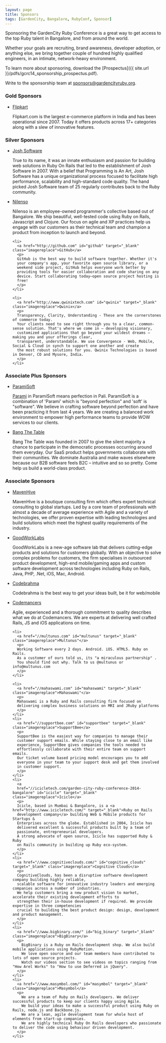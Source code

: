 ```yaml
---
layout: page
title: Sponsors
tags: [GardenCity, Bangalore, RubyConf, Sponsor]
---
```


Sponsoring the GardenCity Ruby Conference is a great way to get access to the top Ruby talent in Bangalore, and from around the world. 

Whether your goals are recruiting, brand awareness, developer adoption, or anything else, we bring together couple of hundred highly qualified engineers, in an intimate, network-heavy environment.

To learn more about sponsoring, download the [Prospectus]({{ site.url }}/pdfs/gcrc14_sponsorship_prospectus.pdf). 

Write to the sponsorship team at [sponsors@gardencityruby.org](mailto:sponsors@gardencityruby.org). 


<article id="sponsors">
  <h3>Gold Sponsors</h3>
  <ul>
    <li>
      <a href="//www.flipkart.com" target="_blank" id="flipkart" class="imagereplace">Flipkart</a>
      <p>
        Flipkart.com is the largest e-commerce platform in India and has been operational since 2007. Today it offers products across 17+ categories along with a slew of innovative features. 
      </p>
    </li>
  </ul>
  <h3>Silver Sponsors</h3>
  <ul>
    <li>
      <a href="//www.joshsoftware.com" target="_blank" id="josh_software" class="imagereplace">Josh Software</a>
      <p>
        True to its name, it was an innate enthusiasm and passion for building web solutions in Ruby On Rails 
        that led to the establishment of Josh Software in 2007.  With a belief that Programming is An Art, 
        Josh Software has a unique organizational process focused to facilitate high performance, scalability 
        and high-standard code quality. The hand picked Josh Software team of 25 regularly contributes back to 
        the Ruby community.
      </p>
    </li>
    <li>
      <a href="http://nilenso.com" id="nilenso" target="_blank" class="imagereplace">Nilenso</a>
      <p>
        Nilenso is an employee-owned programmer's collective based out of Bangalore. We ship beautiful, 
        well-tested code using Ruby on Rails, Javascript and Clojure. Our focus on agile and XP 
        practices help us engage with our customers as their technical team and champion a product 
        from inception to launch and beyond.
      </p>
    </li>

    <li>
      <a href="http://github.com" id="github" target="_blank" class="imagereplace">GitHub</a>
      <p>
      GitHub is the best way to build software together. Whether it's
      your company's app, your favorite open source library, or a
      weekend side project, GitHub helps everyone work better by
      providing tools for easier collaboration and code sharing on any
      device. Start collaborating today—open source project hosting is
      free!
      </p>
    </li>

    <li>
      <a href="http://www.qwinixtech.com" id="qwinix" target="_blank" class="imagereplace">Qwinix</a>
      <p>
      Transparency, Clarity, Understanding - These are the cornerstones of commerce today. 
      Your clients need to see right through you to a clear, common-sense solution. That's where we come in — developing visionary, 
      customized applications that go beyond your wildest dreams — making you and your offerings clear, 
      transparent, understandable. We use Convergence - Web, Mobile, Social & Cloud in synch to support one another and create 
      the most robust solutions for you. Qwinix Technologies is based in Denver, CO and Mysore, India.
      </p>
    </li>
  </ul>

  <h3>Associate Plus Sponsors</h3>
  <ul>
    <li>
      <a href="//paramisoft.com" id="parami_soft" target="_blank" class="imagereplace">ParamiSoft</a>
      <p>
        <a href="http://en.wikipedia.org/wiki/Pāramitā">Parami</a> in ParamiSoft means perfection in Pali. 
        ParamiSoft is a combination of 'Parami' which is "beyond perfection" and 'soft' is "software". 
        We believe in crafting software beyond perfection and have been practicing it from last 4 years. 
        We are creating a balanced work environment to empower high performance teams to provide WOW services to our clients. 
      </p>
    </li>
    <li>
    <a href="//is.gd/bttjobs" id="btt" target="_blank" class="imagereplace">Bang The Table</a>
    <p>
    Bang The Table was founded in 2007 to give the silent majority a
    chance to participate in the democratic processes occurring around
    them everyday. Our SaaS product helps governments collaborate with
    their communities.  We dominate Australia and make waves elsewhere
    because our B2B software feels B2C – intuitive and so so pretty.
    Come help us build a world-class product.
    </p>
    </li>
  </ul>

  <h3>Associate Sponsors</h3>
  <ul>
    <li>
      <a href="//www.mavenhive.in" id="maven_hive" target="_blank" class="imagereplace">MavenHive</a>
      <p>
        MavenHive is a boutique consulting firm which offers expert technical consulting to global 
        startups. Led by a core team of professionals with almost a decade of average experience 
        with Agile and a variety of technologies, we offer proven expertise with leading 
        technologies and build solutions which meet the highest quality requirements of the industry.
      </p>
    </li>
    <li>
      <a href="//www.goodworklabs.com" id="good_work_labs" target="_blank" class="imagereplace">GoodWorkLabs</a>
      <p>
        GoodWorkLabs is a new-age software lab that delivers cutting-edge products and solutions for 
        customers globally. With an objective to solve complex problems for customers, the firm 
        specialises in outsourced product development, high-end mobile/gaming apps and custom software 
        development across technologies including Ruby on Rails, Java, PHP, .Net, iOS, Mac, Android. 
      </p>
    </li>
    <li>
      <a href="//codebrahma.com" id="code_brahma" target="_blank" class="imagereplace">Codebrahma</a>
      <p>
        Codebrahma is the best way to get your ideas built, be it for web/mobile
      </p>
    </li>
    <li>
      <a href="//codemancers.com" id="codemancers" target="_blank" class="imagereplace">Codemancers</a>
      <p>
        Agile, experienced and a thorough commitment to quality describes what we do at Codemancers.
        We are experts at delivering well crafted Rails, JS and iOS applications on time.
      </p>
    </li>

    <li>
      <a href="//multunus.com" id="multunus" target="_blank" class="imagereplace">Multunus"</a>
      <p>
      Working Software every 2 days. Android. iOS. HTML5. Ruby on Rails.
      As a customer of ours told us, its "a miraculous partnership" .
      You should find out why. Talk to us @multunus or info@multunus.com
      </p>
    </li>

    <li>
      <a href="//mahaswami.com" id="mahaswami" target="_blank" class="imagereplace">Mahaswami"</a>
      <p>
      Mahaswami is a Ruby and Rails consulting firm focused on
      delivering complex business solutions on MRI and JRuby platforms
      </p>
    </li>
    <li>
      <a href="//supportbee.com" id="supportbee" target="_blank" class="imagereplace">SupportBee</a>
      <p>
      SupportBee is the easiest way for companies to manage their
      customer support emails. While staying close to an email like
      experience, SupportBee gives companies the tools needed to
      effortlessly collaborate with their entire team on support emails.
      Our ticket volume based pricing model encourages you to add
      everyone in your team to your support desk and get them involved
      in customer support.
      </p>
    </li>
    <li>
      <a
      href="//icicletech.com/garden-city-ruby-conference-2014-bangalore" id="icicle" target="_blank" class="imagereplace">Icicle</a>
      <p>
      Icicle, based in Mumbai & Bangalore, is a <a href="http://www.icicletech.com/" target="_blank">Ruby on Rails
      development company</a> building Web & Mobile products for Startups &
      Enterprises across the globe. Established in 2004, Icicle has
      delivered excellent & successful products built by a team of
      passionate, entrepreneurial developers.
      A strong advocate of open source, Icicle has supported Ruby & Ruby
      on Rails community in building up Ruby eco-system.
      </p>
    </li>
    <li>
      <a href="//www.cognitiveclouds.com/" id="cognitive_clouds" target="_blank" class="imagereplace">Cognitive Clouds</a>
      <p>
      CognitiveClouds, has been a disruptive software development company building highly reliable, 
      scalable software for innovative industry leaders and emerging companies across a number of industries.  
      We help customers bring a new product vision to market, accelerate their existing development efforts to 
      strengthen their in-house development if required. We provide expertise in three competencies 
      crucial to building the best product design: design, development and product management.
      </p>
    </li>
    <li>
      <a href="//www.bigbinary.com/" id="big_binary" target="_blank" class="imagereplace">BigBinary</a>
      <p>
        BigBinary is a Ruby on Rails development shop. We also build mobile applications using RubyMotion. 
        We love open source and our team members have contributed to lots of open source projects. 
        Watch our videos section to see videos on topics ranging from "How Arel Works" to "How to use Deferred in jQuery".
      </p>
    </li>
    <li>
      <a href="//www.masymbol.com/" id="masymbol" target="_blank" class="imagereplace">Masymbol</a>
      <p>
        We are a team of Ruby on Rails developers. We deliver successful products to keep our clients happy using Agile.
        We build your ideas to make a successful product using Ruby on Rails, node.js and Backbone.js. 
        We are a lean, agile development team for whole host of elements from start-up companies. 
        We are highly technical Ruby On Rails developers who passionate to deliver the code using behaviour driven development.
      </p>
    </li>
  </ul>
</article>
